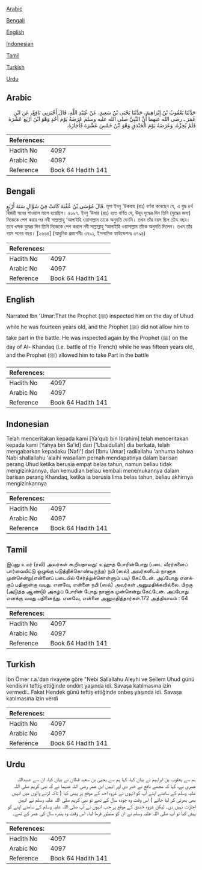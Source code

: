 [Arabic](#arabic)

[Bengali](#bengali)

[English](#english)

[Indonesian](#indonesian)

[Tamil](#tamil)

[Turkish](#turkish)

[Urdu](#urdu)

## Arabic


<div dir="rtl" lang="ar" style={{fontSize:'larger',backgroundColor:'#f8f9fa',padding:20}}>
حَدَّثَنَا يَعْقُوبُ بْنُ إِبْرَاهِيمَ، حَدَّثَنَا يَحْيَى بْنُ سَعِيدٍ، عَنْ عُبَيْدِ اللَّهِ، قَالَ أَخْبَرَنِي نَافِعٌ، عَنِ ابْنِ عُمَرَ ـ رضى الله عنهما أَنَّ النَّبِيَّ صلى الله عليه وسلم عَرَضَهُ يَوْمَ أُحُدٍ وَهْوَ ابْنُ أَرْبَعَ عَشْرَةَ فَلَمْ يُجِزْهُ، وَعَرَضَهُ يَوْمَ الْخَنْدَقِ وَهْوَ ابْنُ خَمْسَ عَشْرَةَ فَأَجَازَهُ‏.‏
</div>
<div style={{backgroundColor:'#f8f9fa',padding:20, marginBottom: 10}}><table> <thead> <tr> <th>References:</th> <th></th> </tr> </thead> <tbody><tr><td>Hadith No</td><td>4097</td></tr><tr><td>Arabic No</td><td>4097</td></tr><tr><td>Reference</td><td>Book 64 Hadith 141</td></tr></tbody></table></div>

## Bengali


<div dir="ltr" lang="bn" style={{fontSize:'larger',backgroundColor:'#f8f9fa',padding:20}}>
قَالَ مُوْسَى بْنُ عُقْبَةَ كَانَتْ فِيْ شَوَّالٍ سَنَةَ أَرْبَعٍ. মূসা ইবনু ‘উকবাহ (রাঃ) বর্ণনা করেছেন যে, এ যুদ্ধ ৪র্থ হিজরী সনের শাওয়াল মাসে হয়েছিল। ৪০৯৭. ইবনু ‘উমার (রাঃ) হতে বর্ণিত যে, উহূদ যুদ্ধের দিন তিনি (যুদ্ধের জন্য) নিজেকে পেশ করার পর নবী সাল্লাল্লাহু ‘আলাইহি ওয়াসাল্লাম তাকে অনুমতি দেননি। তখন তাঁর বয়স ছিল চৌদ্দ বছর। তবে খন্দক যুদ্ধের দিন তিনি নিজেকে পেশ করলে নবী সাল্লাল্লাহু ‘আলাইহি ওয়াসাল্লাম তাঁকে অনুমতি দিলেন। তখন তাঁর বয়স পনের বছর। [২৬৬৪] (আধুনিক প্রকাশনীঃ ৩৭৯১, ইসলামিক ফাউন্ডেশনঃ ৩৭৯৪)
</div>
<div style={{backgroundColor:'#f8f9fa',padding:20, marginBottom: 10}}><table> <thead> <tr> <th>References:</th> <th></th> </tr> </thead> <tbody><tr><td>Hadith No</td><td>4097</td></tr><tr><td>Arabic No</td><td>4097</td></tr><tr><td>Reference</td><td>Book 64 Hadith 141</td></tr></tbody></table></div>

## English


<div dir="ltr" lang="en" style={{fontSize:'larger',backgroundColor:'#f8f9fa',padding:20}}>
Narrated Ibn 'Umar:That the Prophet (ﷺ) inspected him on the day of Uhud while he was fourteen years old, and the Prophet (ﷺ) did not allow him to take part in the battle. He was inspected again by the Prophet (ﷺ) on the day of Al- Khandaq (i.e. battle of the Trench) while he was fifteen years old, and the Prophet (ﷺ) allowed him to take Part in the battle
</div>
<div style={{backgroundColor:'#f8f9fa',padding:20, marginBottom: 10}}><table> <thead> <tr> <th>References:</th> <th></th> </tr> </thead> <tbody><tr><td>Hadith No</td><td>4097</td></tr><tr><td>Arabic No</td><td>4097</td></tr><tr><td>Reference</td><td>Book 64 Hadith 141</td></tr></tbody></table></div>

## Indonesian


<div dir="ltr" lang="id" style={{fontSize:'larger',backgroundColor:'#f8f9fa',padding:20}}>
Telah menceritakan kepada kami [Ya'qub bin Ibrahim] telah menceritakan kepada kami [Yahya bin Sa'id] dari ['Ubaidullah] dia berkata, telah mengabarkan kepadaku [Nafi'] dari [Ibnu Umar] radliallahu 'anhuma bahwa Nabi shallallahu 'alaihi wasallam pernah mendapatinya dalam barisan perang Uhud ketika berusia empat belas tahun, namun beliau tidak mengizinkannya, dan kemudian beliau kembali menemukannya dalam barisan perang Khandaq, ketika ia berusia lima belas tahun, beliau akhirnya mengizinkannya
</div>
<div style={{backgroundColor:'#f8f9fa',padding:20, marginBottom: 10}}><table> <thead> <tr> <th>References:</th> <th></th> </tr> </thead> <tbody><tr><td>Hadith No</td><td>4097</td></tr><tr><td>Arabic No</td><td>4097</td></tr><tr><td>Reference</td><td>Book 64 Hadith 141</td></tr></tbody></table></div>

## Tamil


<div dir="ltr" lang="ta" style={{fontSize:'larger',backgroundColor:'#f8f9fa',padding:20}}>
இப்னு உமர் (ரலி) அவர்கள் கூறியதாவது: உஹுத் போரின்போது (படை வீரர்களைப் பார்வையிட்டு ஒழுங்கு படுத்திக்கொண்டிருந்த) நபி (ஸல்) அவர்களிடம் நானாக முன்சென்று(என்னைப் படையில் சேர்த்துக்கொள்ளும் படி) கேட்டேன். அப்போது எனக்குப் பதினான்கு வயது. எனவே, என்னை நபி (ஸல்) அவர்கள் அனுமதிக்கவில்லை. பிறகு (அடுத்த ஆண்டு) அகழ்ப் போரின் போது நானாக முன்சென்று கேட்டேன். அப்போது எனக்கு வயது பதினைந்து. எனவே, என்னை அனுமதித்தார்கள்.172 அத்தியாயம் : 64
</div>
<div style={{backgroundColor:'#f8f9fa',padding:20, marginBottom: 10}}><table> <thead> <tr> <th>References:</th> <th></th> </tr> </thead> <tbody><tr><td>Hadith No</td><td>4097</td></tr><tr><td>Arabic No</td><td>4097</td></tr><tr><td>Reference</td><td>Book 64 Hadith 141</td></tr></tbody></table></div>

## Turkish


<div dir="ltr" lang="tr" style={{fontSize:'larger',backgroundColor:'#f8f9fa',padding:20}}>
İbn Ömer r.a.'dan rivayete göre "Nebi Sallallahu Aleyhi ve Sellem Uhud günü kendisini teftiş ettiğinde ondört yaşında idi. Savaşa katılmasına izin vermedi.. Fakat Hendek günü teftiş ettiğinde onbeş yaşında idi. Savaşa katılmasına izin verdi
</div>
<div style={{backgroundColor:'#f8f9fa',padding:20, marginBottom: 10}}><table> <thead> <tr> <th>References:</th> <th></th> </tr> </thead> <tbody><tr><td>Hadith No</td><td>4097</td></tr><tr><td>Arabic No</td><td>4097</td></tr><tr><td>Reference</td><td>Book 64 Hadith 141</td></tr></tbody></table></div>

## Urdu


<div dir="rtl" lang="ur" style={{fontSize:'larger',backgroundColor:'#f8f9fa',padding:20}}>
ہم سے یعقوب بن ابراہیم نے بیان کیا، کہا ہم سے یحییٰ بن سعید قطان نے بیان کیا، ان سے عبیداللہ عمری نے، کہا کہ مجھے نافع نے خبر دی اور انہیں ابن عمر رضی اللہ عنہما نے کہ نبی کریم صلی اللہ علیہ وسلم کے سامنے اپنے آپ کو انہوں نے غزوہ احد کے موقع پر پیش کیا ( تاکہ لڑنے والوں میں انہیں بھی بھرتی کر لیا جائے ) اس وقت وہ چودہ سال کے تھے تو نبی کریم صلی اللہ علیہ وسلم نے انہیں اجازت نہیں دی۔ لیکن غزوہ خندق کے موقع پر جب انہوں نے آپ صلی اللہ علیہ وسلم کے سامنے اپنے کو پیش کیا تو آپ صلی اللہ علیہ وسلم نے ان کو منظور فرما لیا۔ اس وقت وہ پندرہ سال کی عمر کے تھے۔
</div>
<div style={{backgroundColor:'#f8f9fa',padding:20, marginBottom: 10}}><table> <thead> <tr> <th>References:</th> <th></th> </tr> </thead> <tbody><tr><td>Hadith No</td><td>4097</td></tr><tr><td>Arabic No</td><td>4097</td></tr><tr><td>Reference</td><td>Book 64 Hadith 141</td></tr></tbody></table></div>